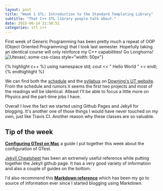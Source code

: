 ```yaml
---
layout: post
title: "Week 1 STL: Introduction to the Standard Templating Library"
subtitle: "That C++ STL library people talk about."
date: 2015-06-14 21:50:51
categories: stl c++ 
---
```


First week of Generic Programming has been pretty much a repeat of OOP (Object Oriented Programming) that I took last semester. Hopefully taking an identical course will only reinforce my C++ capabilities! Go Longhorns! 
![Utexas](https://www.utexas.edu/sites/default/files/images/Trademarked_Silhouette2.jpg){:.some-css-class style="width: 50px"}

{% highlight c++ %}
 using namespace std;
 cout << " Hello World " << endl;
{% endhighlight %}

We can find both the [schedule][schedule] and the [syllabus][syllabus] on [Downing's UT website][downing]. From the schedule and rumors it seems the first two projects and most of the readings will be identical. Atleast I'll be able to focus a little more on Physics and the part-time jobs I have.

Overall I love the fact we started using Github Pages and Jekyll for blogging. It's another one of those things I would have never touched on my own, just like Travis CI. Another reason why these classes are so valuable. 

## Tip of the week
__[Configuring GTest on Mac][gtest]__ a guide I put together this week about the configuration of GTest. 

[Jekyll Cheatsheet][jekyll] has been an extremely useful reference while putting together the Jekyll github page. It has a very good variety of information and also a couple of guides on the bottom. 

I'd also recommend this __[Markdown reference][markdown]__ which has been my go to source of information ever since I started blogging using Markdown. 


[gtest]: http://marek5050.github.io/cs378/stl/2015/06/14/ConfiguringGTestOnMac.html
[markdown]: http://daringfireball.net/projects/markdown/syntax
[jekyll]: 	http://ricostacruz.com/cheatsheets/jekyll.html
[schedule]: 	https://www.cs.utexas.edu/users/downing/cs378/Schedule.html 
[downing]:	   https://www.cs.utexas.edu/users/downing/
[syllabus]:    https://www.cs.utexas.edu/users/downing/cs378/index.html
[travisci]:   https://github.com/jekyll/jekyll
[jekyll-help]: https://github.com/jekyll/jekyll-help
